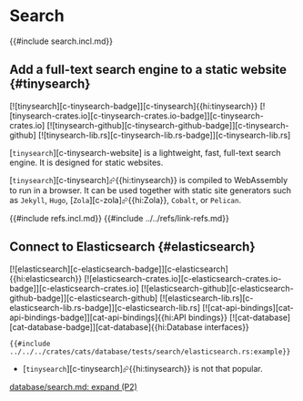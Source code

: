 # Search

{{#include search.incl.md}}

## Add a full-text search engine to a static website {#tinysearch}

[![tinysearch][c-tinysearch-badge]][c-tinysearch]{{hi:tinysearch}}
[![tinysearch-crates.io][c-tinysearch-crates.io-badge]][c-tinysearch-crates.io]
[![tinysearch-github][c-tinysearch-github-badge]][c-tinysearch-github]
[![tinysearch-lib.rs][c-tinysearch-lib.rs-badge]][c-tinysearch-lib.rs]

[`tinysearch`][c-tinysearch-website] is a lightweight, fast, full-text search engine. It is designed for static websites.

[`tinysearch`][c-tinysearch]⮳{{hi:tinysearch}} is compiled to WebAssembly to run in a browser. It can be used together with static site generators such as `Jekyll`, `Hugo`, [`Zola`][c-zola]⮳{{hi:Zola}}, `Cobalt`, or `Pelican`.

{{#include refs.incl.md}}
{{#include ../../refs/link-refs.md}}

<div class="hidden">

## Connect to Elasticsearch {#elasticsearch}

[![elasticsearch][c-elasticsearch-badge]][c-elasticsearch]{{hi:elasticsearch}}
[![elasticsearch-crates.io][c-elasticsearch-crates.io-badge]][c-elasticsearch-crates.io]
[![elasticsearch-github][c-elasticsearch-github-badge]][c-elasticsearch-github]
[![elasticsearch-lib.rs][c-elasticsearch-lib.rs-badge]][c-elasticsearch-lib.rs]
[![cat-api-bindings][cat-api-bindings-badge]][cat-api-bindings]{{hi:API bindings}}
[![cat-database][cat-database-badge]][cat-database]{{hi:Database interfaces}}

```rust,editable,noplayground
{{#include ../../../crates/cats/database/tests/search/elasticsearch.rs:example}}
```

- [`tinysearch`][c-tinysearch]⮳{{hi:tinysearch}} is not that popular.

[database/search.md: expand (P2)](https://github.com/john-cd/rust_howto/issues/288)
</div>
